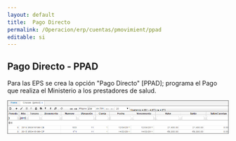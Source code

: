 ```yaml
---
layout: default  
title:  Pago Directo  
permalink: /Operacion/erp/cuentas/pmovimient/ppad  
editable: si  
---  
```


## Pago Directo - PPAD  

Para las EPS se crea la opción "Pago Directo" [PPAD]; programa el Pago que realiza el Ministerio a los prestadores de salud.  

![](PMCR1.png)  

